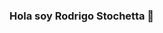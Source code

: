 ### Hola soy Rodrigo Stochetta 👋

<!--
**rodristoch/rodristoch** is a ✨ _special_ ✨ repository because its `README.md` (this file) appears on your GitHub profile.

Here are some ideas to get you started:

- 🔭 I’m currently working on e-commerce Proyect (On Digital House)
- 🌱 I’m currently learning code on Digital House 
- 💬 Ask me about anything 
-->
